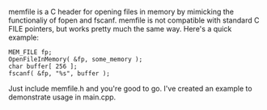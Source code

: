 memfile is a C header for opening files in memory by mimicking the functionaliy of fopen and fscanf. memfile is not compatible with standard C FILE pointers, but works pretty much the same way. Here's a quick example:

    MEM_FILE fp;
    OpenFileInMemory( &fp, some_memory );
    char buffer[ 256 ];
    fscanf( &fp, "%s", buffer );

Just include memfile.h and you're good to go. I've created an example to demonstrate usage in main.cpp.
